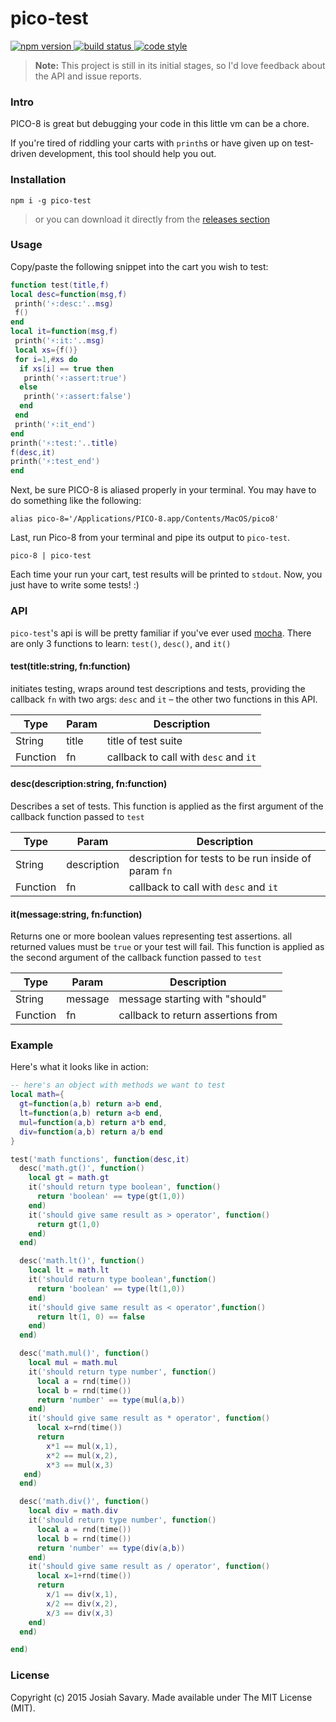 # pico-test

<p>
  <a href="https://www.npmjs.com/package/pico-test">
    <img alt="npm version" src="https://img.shields.io/npm/v/pico-test.svg" />
  </a>
  <a href="https://travis-ci.org/jozanza/pico-test">
    <img alt="build status" src="https://travis-ci.org/jozanza/pico-test.svg" />
  </a>
  <a href="http://standardjs.com/">
    <img alt="code style"  src="https://img.shields.io/badge/code%20style-standard-brightgreen.svg" />
  </a>
</p>

> **Note:** This project is still in its initial stages, so I'd love feedback about the API and issue reports.

### Intro

PICO-8 is great but debugging your code in this little vm can be a chore.  

If you're tired of riddling your carts with `printh`s or have given up on test-driven development, this tool should help you out.

### Installation

    npm i -g pico-test

> or you can download it directly from the [releases section](https://github.com/jozanza/pico-test/releases)

### Usage

Copy/paste the following snippet into the cart you wish to test:

```lua
function test(title,f)
local desc=function(msg,f)
 printh('⚡:desc:'..msg)
 f()
end
local it=function(msg,f)
 printh('⚡:it:'..msg)
 local xs={f()}
 for i=1,#xs do
  if xs[i] == true then
   printh('⚡:assert:true')
  else
   printh('⚡:assert:false')
  end
 end
 printh('⚡:it_end')
end
printh('⚡:test:'..title)
f(desc,it)
printh('⚡:test_end')
end
```

Next, be sure PICO-8 is aliased properly in your terminal. You may have to do something like the following:

    alias pico-8='/Applications/PICO-8.app/Contents/MacOS/pico8'

Last, run Pico-8 from your terminal and pipe its output to `pico-test`.

    pico-8 | pico-test

Each time your run your cart, test results will be printed to `stdout`. Now, you just have to write some tests! :)

### API

`pico-test`'s api is will be pretty familiar if you've ever used [mocha](https://mochajs.org/). There are only 3 functions to learn: `test()`, `desc()`, and `it()`

#### test(title:string, fn:function)

initiates testing, wraps around test descriptions and tests, providing the callback `fn` with two args: `desc` and `it` – the other two functions in this API.

| Type     | Param | Description |
|----------|-------|-------------|
| String   | title | title of test suite
| Function | fn    | callback to call with `desc` and `it`

#### desc(description:string, fn:function)

Describes a set of tests. This function is applied as the first argument of the callback function passed to `test`

| Type     | Param       | Description |
|----------|-------------|-------------|
| String   | description | description for tests to be run inside of param `fn`
| Function | fn          | callback to call with `desc` and `it`


#### it(message:string, fn:function)

Returns one or more boolean values representing test assertions. all returned values must be `true` or your test will fail. This function is applied as the second argument of the callback function passed to `test`

| Type     | Param   | Description |
|----------|---------|-------------|
| String   | message | message starting with "should"
| Function | fn      | callback to return assertions from


### Example

Here's what it looks like in action:

```lua
-- here's an object with methods we want to test
local math={
  gt=function(a,b) return a>b end,
  lt=function(a,b) return a<b end,
  mul=function(a,b) return a*b end,
  div=function(a,b) return a/b end
}

test('math functions', function(desc,it)
  desc('math.gt()', function()
    local gt = math.gt
    it('should return type boolean', function()
      return 'boolean' == type(gt(1,0))
    end)
    it('should give same result as > operator', function()
      return gt(1,0)
    end)
  end)

  desc('math.lt()', function()
    local lt = math.lt
    it('should return type boolean',function()
      return 'boolean' == type(lt(1,0))
    end)
    it('should give same result as < operator',function()
      return lt(1, 0) == false
    end)
  end)

  desc('math.mul()', function()
    local mul = math.mul
    it('should return type number', function()
      local a = rnd(time())
      local b = rnd(time())
      return 'number' == type(mul(a,b))
    end)
    it('should give same result as * operator', function()
      local x=rnd(time())
      return
        x*1 == mul(x,1),
        x*2 == mul(x,2),
        x*3 == mul(x,3)
   end)
  end)

  desc('math.div()', function()
    local div = math.div
    it('should return type number', function()
      local a = rnd(time())
      local b = rnd(time())
      return 'number' == type(div(a,b))
    end)
    it('should give same result as / operator', function()
      local x=1+rnd(time())
      return
        x/1 == div(x,1),
        x/2 == div(x,2),
        x/3 == div(x,3)
    end)
  end)

end)
```

### License

Copyright (c) 2015 Josiah Savary. Made available under The MIT License (MIT).
